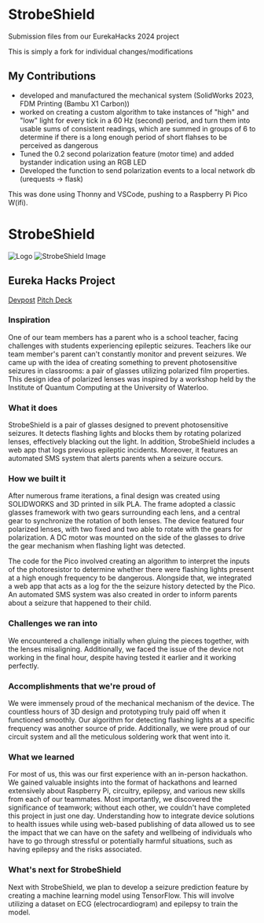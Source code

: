 # StrobeShield
Submission files from our EurekaHacks 2024 project

This is simply a fork for individual changes/modifications

## My Contributions
- developed and manufactured the mechanical system (SolidWorks 2023, FDM Printing (Bambu X1 Carbon))
- worked on creating a custom algorithm to take instances of "high" and "low" light for every tick in a 60 Hz (second) period, and turn them into usable sums of consistent readings, which are summed in groups of 6 to determine if there is a long enough period of short flahses to be perceived as dangerous
- Tuned the 0.2 second polarization feature (motor time) and added bystander indication using an RGB LED
- Developed the function to send polarization events to a local network db (urequests -> flask)

This was done using Thonny and VSCode, pushing to a Raspberry Pi Pico W(ifi).

# StrobeShield
![Logo](https://github.com/zabsy/StrobeShield/assets/118029339/4ef7d70b-d9f9-4374-b85a-f5e2c475bc20)
![StrobeShield Image](https://github.com/zabsy/StrobeShield/assets/118029339/0414a460-40d2-497d-88e2-152297a199c1)

## Eureka Hacks Project

[Devpost](https://devpost.com/software/strobeshield)
[Pitch Deck](https://www.canva.com/design/DAGEUyZ1Bl0/Mm0vCsuFKII6kFYziTLEaA/edit?utm_content=DAGEUyZ1Bl0&utm_campaign=designshare&utm_medium=link2&utm_source=sharebutton)

### Inspiration
One of our team members has a parent who is a school teacher, facing challenges with students experiencing epileptic seizures. Teachers like our team member's parent can't constantly monitor and prevent seizures. We came up with the idea of creating something to prevent photosensitive seizures in classrooms: a pair of glasses utilizing polarized film properties. This design idea of polarized lenses was inspired by a workshop held by the Institute of Quantum Computing at the University of Waterloo.

### What it does
StrobeShield is a pair of glasses designed to prevent photosensitive seizures. It detects flashing lights and blocks them by rotating polarized lenses, effectively blacking out the light. In addition, StrobeShield includes a web app that logs previous epileptic incidents. Moreover, it features an automated SMS system that alerts parents when a seizure occurs.

### How we built it
After numerous frame iterations, a final design was created using SOLIDWORKS and 3D printed in silk PLA. The frame adopted a classic glasses framework with two gears surrounding each lens, and a central gear to synchronize the rotation of both lenses. The device featured four polarized lenses, with two fixed and two able to rotate with the gears for polarization. A DC motor was mounted on the side of the glasses to drive the gear mechanism when flashing light was detected.

The code for the Pico involved creating an algorithm to interpret the inputs of the photoresistor to determine whether there were flashing lights present at a high enough frequency to be dangerous. Alongside that, we integrated a web app that acts as a log for the the seizure history detected by the Pico. An automated SMS system was also created in order to inform parents about a seizure that happened to their child.

### Challenges we ran into
We encountered a challenge initially when gluing the pieces together, with the lenses misaligning. Additionally, we faced the issue of the device not working in the final hour, despite having tested it earlier and it working perfectly.

### Accomplishments that we're proud of
We were immensely proud of the mechanical mechanism of the device. The countless hours of 3D design and prototyping truly paid off when it functioned smoothly. Our algorithm for detecting flashing lights at a specific frequency was another source of pride. Additionally, we were proud of our circuit system and all the meticulous soldering work that went into it.

### What we learned
For most of us, this was our first experience with an in-person hackathon. We gained valuable insights into the format of hackathons and learned extensively about Raspberry Pi, circuitry, epilepsy, and various new skills from each of our teammates. Most importantly, we discovered the significance of teamwork; without each other, we couldn't have completed this project in just one day. Understanding how to integrate device solutions to health issues while using web-based publishing of data allowed us to see the impact that we can have on the safety and wellbeing of individuals who have to go through stressful or potentially harmful situations, such as having epilepsy and the risks associated.

### What's next for StrobeShield
Next with StrobeShield, we plan to develop a seizure prediction feature by creating a machine learning model using TensorFlow. This will involve utilizing a dataset on ECG (electrocardiogram) and epilepsy to train the model.
